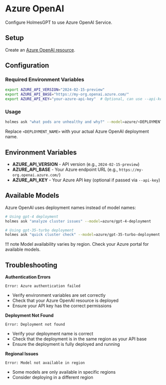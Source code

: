 # Azure OpenAI

Configure HolmesGPT to use Azure OpenAI Service.

## Setup

Create an [Azure OpenAI resource](https://learn.microsoft.com/en-us/azure/ai-services/openai/how-to/create-resource?pivots=web-portal#create-a-resource).

## Configuration

### Required Environment Variables

```bash
export AZURE_API_VERSION="2024-02-15-preview"
export AZURE_API_BASE="https://my-org.openai.azure.com/"
export AZURE_API_KEY="your-azure-api-key"  # Optional, can use --api-key instead
```

### Usage

```bash
holmes ask "what pods are unhealthy and why?" --model=azure/<DEPLOYMENT_NAME> --api-key=<API_KEY>
```

Replace `<DEPLOYMENT_NAME>` with your actual Azure OpenAI deployment name.

## Environment Variables

- **AZURE_API_VERSION** - API version (e.g., `2024-02-15-preview`)
- **AZURE_API_BASE** - Your Azure endpoint URL (e.g., `https://my-org.openai.azure.com/`)
- **AZURE_API_KEY** - Your Azure API key (optional if passed via `--api-key`)

## Available Models

Azure OpenAI uses deployment names instead of model names:

```bash
# Using gpt-4 deployment
holmes ask "analyze cluster issues" --model=azure/gpt-4-deployment

# Using gpt-35-turbo deployment
holmes ask "quick cluster check" --model=azure/gpt-35-turbo-deployment
```

!!! note
    Model availability varies by region. Check your Azure portal for available models.

## Troubleshooting

**Authentication Errors**
```
Error: Azure authentication failed
```
- Verify environment variables are set correctly
- Check that your Azure OpenAI resource is deployed
- Ensure your API key has the correct permissions

**Deployment Not Found**
```
Error: Deployment not found
```
- Verify your deployment name is correct
- Check that the deployment is in the same region as your API base
- Ensure the deployment is fully deployed and running

**Regional Issues**
```
Error: Model not available in region
```
- Some models are only available in specific regions
- Consider deploying in a different region

